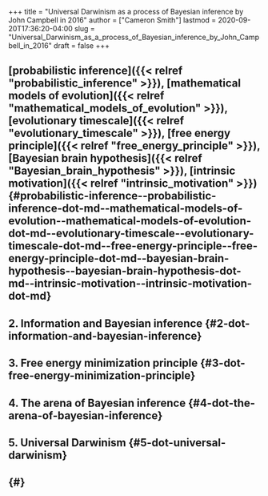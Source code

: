 +++
title = "Universal Darwinism as a process of Bayesian inference by John Campbell in 2016"
author = ["Cameron Smith"]
lastmod = 2020-09-20T17:36:20-04:00
slug = "Universal_Darwinism_as_a_process_of_Bayesian_inference_by_John_Campbell_in_2016"
draft = false
+++

## [probabilistic inference]({{< relref "probabilistic_inference" >}}), [mathematical models of evolution]({{< relref "mathematical_models_of_evolution" >}}), [evolutionary timescale]({{< relref "evolutionary_timescale" >}}), [free energy principle]({{< relref "free_energy_principle" >}}), [Bayesian brain hypothesis]({{< relref "Bayesian_brain_hypothesis" >}}), [intrinsic motivation]({{< relref "intrinsic_motivation" >}}) {#probabilistic-inference--probabilistic-inference-dot-md--mathematical-models-of-evolution--mathematical-models-of-evolution-dot-md--evolutionary-timescale--evolutionary-timescale-dot-md--free-energy-principle--free-energy-principle-dot-md--bayesian-brain-hypothesis--bayesian-brain-hypothesis-dot-md--intrinsic-motivation--intrinsic-motivation-dot-md}


## 2. Information and Bayesian inference {#2-dot-information-and-bayesian-inference}


## 3. Free energy minimization principle {#3-dot-free-energy-minimization-principle}


## 4. The arena of Bayesian inference {#4-dot-the-arena-of-bayesian-inference}


## 5. Universal Darwinism {#5-dot-universal-darwinism}


##  {#}
